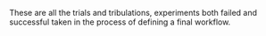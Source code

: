 These are all the trials and tribulations, experiments both failed and successful taken in the process of defining a final workflow.